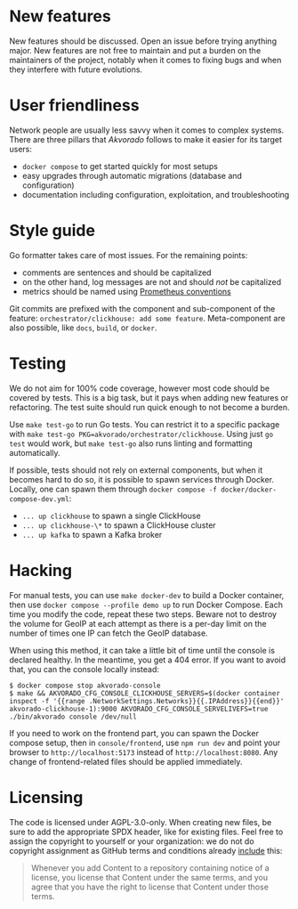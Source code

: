 # New features

New features should be discussed. Open an issue before trying anything major.
New features are not free to maintain and put a burden on the maintainers of the
project, notably when it comes to fixing bugs and when they interfere with future
evolutions.

# User friendliness

Network people are usually less savvy when it comes to complex systems. There
are three pillars that *Akvorado* follows to make it easier for its target
users:

- `docker compose` to get started quickly for most setups
- easy upgrades through automatic migrations (database and configuration)
- documentation including configuration, exploitation, and troubleshooting

# Style guide

Go formatter takes care of most issues. For the remaining points:

- comments are sentences and should be capitalized
- on the other hand, log messages are not and should *not* be capitalized
- metrics should be named using [Prometheus conventions][]

[prometheus conventions]: https://prometheus.io/docs/practices/naming/

Git commits are prefixed with the component and sub-component of the feature:
`orchestrator/clickhouse: add some feature`. Meta-component are also possible,
like `docs`, `build`, or `docker`.

# Testing

We do not aim for 100% code coverage, however most code should be covered by
tests. This is a big task, but it pays when adding new features or refactoring.
The test suite should run quick enough to not become a burden.

Use `make test-go` to run Go tests. You can restrict it to a specific package
with `make test-go PKG=akvorado/orchestrator/clickhouse`. Using just `go test`
would work, but `make test-go` also runs linting and formatting automatically.

If possible, tests should not rely on external components, but when it becomes
hard to do so, it is possible to spawn services through Docker. Locally, one
can spawn them through `docker compose -f docker/docker-compose-dev.yml`:

- `... up clickhouse` to spawn a single ClickHouse
- `... up clickhouse-\*` to spawn a ClickHouse cluster
- `... up kafka` to spawn a Kafka broker

# Hacking

For manual tests, you can use `make docker-dev` to build a Docker container,
then use `docker compose --profile demo up` to run Docker Compose. Each time you
modify the code, repeat these two steps. Beware not to destroy the volume for
GeoIP at each attempt as there is a per-day limit on the number of times one IP
can fetch the GeoIP database.

When using this method, it can take a little bit of time until the console is
declared healthy. In the meantime, you get a 404 error. If you want to avoid
that, you can the console locally instead:

```console
$ docker compose stop akvorado-console
$ make && AKVORADO_CFG_CONSOLE_CLICKHOUSE_SERVERS=$(docker container inspect -f '{{range .NetworkSettings.Networks}}{{.IPAddress}}{{end}}' akvorado-clickhouse-1):9000 AKVORADO_CFG_CONSOLE_SERVELIVEFS=true ./bin/akvorado console /dev/null
```

If you need to work on the frontend part, you can spawn the Docker compose
setup, then in `console/frontend`, use `npm run dev` and point your browser to
`http://localhost:5173` instead of `http://localhost:8080`. Any change of
frontend-related files should be applied immediately.

# Licensing

The code is licensed under AGPL-3.0-only. When creating new files, be sure to
add the appropriate SPDX header, like for existing files. Feel free to assign
the copyright to yourself or your organization: we do not do copyright
assignment as GitHub terms and conditions already [include][] this:

> Whenever you add Content to a repository containing notice of a license, you
> license that Content under the same terms, and you agree that you have the
> right to license that Content under those terms.

[include]: https://docs.github.com/en/site-policy/github-terms/github-terms-of-service#6-contributions-under-repository-license
